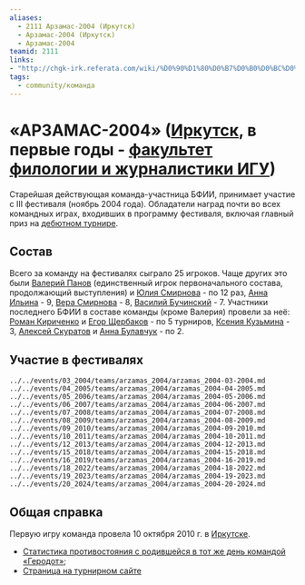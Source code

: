 ```yaml
---
aliases:
  - 2111 Арзамас-2004 (Иркутск)
  - Арзамас-2004 (Иркутск)
  - Арзамас-2004
teamid: 2111
links: 
- "http://chgk-irk.referata.com/wiki/%D0%90%D1%80%D0%B7%D0%B0%D0%BC%D0%B0%D1%81-2004"
tags:
  - community/команда
---
```

# «АРЗАМАС-2004» ([Иркутск](irkutsk.md), в первые годы - [факультет филологии и журналистики ИГУ](isu_phil.md))

Старейшая действующая команда-участница БФИИ, принимает участие с III фестиваля (ноябрь 2004 года). Обладатели наград почти во всех командных играх, входивших в программу фестиваля, включая главный приз на [дебютном турнире](maingame-03-2004.md).

## Состав

Всего за команду на фестивалях сыграло 25 игроков. Чаще других это были [Валерий Панов](panov.md) (единственный игрок первоначального состава, продолжающий выступления) и [Юлия Смирнова](smirnova_yuliya.md) - по 12 раз, [Анна Ильина](iliina_anna.md) - 9, [Вера Смирнова](smirnova_vera.md) - 8, [Василий Бучинский](buchinskiy) - 7.
Участники последнего БФИИ в составе команды (кроме Валерия) провели за неё: [Роман Кириченко](kirichenko.md) и [Егор Щербаков](scherbakov_egor.md) - по 5 турниров, [Ксения Кузьмина](kuzmina.md) - 3, [Алексей Скуратов](skuratov.md) и [Анна Булавчук](bulavchuk_anna_aleksandrovna.md) - по 2.

## Участие в фестивалях

```{.include shift-heading-level-by=1}
../../events/03_2004/teams/arzamas_2004/arzamas_2004-03-2004.md
../../events/04_2005/teams/arzamas_2004/arzamas_2004-04-2005.md
../../events/05_2006/teams/arzamas_2004/arzamas_2004-05-2006.md
../../events/06_2007/teams/arzamas_2004/arzamas_2004-06-2007.md
../../events/07_2008/teams/arzamas_2004/arzamas_2004-07-2008.md
../../events/08_2009/teams/arzamas_2004/arzamas_2004-08-2009.md
../../events/09_2010/teams/arzamas_2004/arzamas_2004-09-2010.md
../../events/10_2011/teams/arzamas_2004/arzamas_2004-10-2011.md
../../events/12_2013/teams/arzamas_2004/arzamas_2004-12-2013.md
../../events/15_2018/teams/arzamas_2004/arzamas_2004-15-2018.md
../../events/16_2019/teams/arzamas_2004/arzamas_2004-16-2019.md
../../events/18_2022/teams/arzamas_2004/arzamas_2004-18-2022.md
../../events/19_2023/teams/arzamas_2004/arzamas_2004-19-2023.md
../../events/20_2024/teams/arzamas_2004/arzamas_2004-20-2024.md
```

## Общая справка

Первую игру команда провела 10 октября 2010 г. в [Иркутске](irkutsk.md).

- [Статистика противостояния с родившейся в тот же день командой «Геродот»](notes/scores/essays/arzamas_2004-gerodot-matches.md);
- [Страница на турнирном сайте](https://rating.chgk.info/teams/2111)